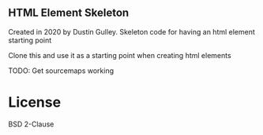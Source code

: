 ## HTML Element Skeleton

Created in 2020 by Dustin Gulley. 
Skeleton code for having an html element starting point

Clone this and use it as a starting point when creating html elements

TODO: Get sourcemaps working

# License

BSD 2-Clause